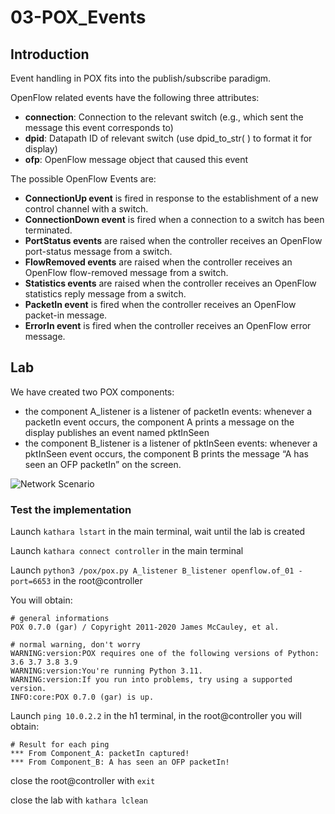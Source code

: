 # 03-POX_Events

## Introduction
Event handling in POX fits into the publish/subscribe paradigm. 

OpenFlow related events have the following three attributes:
* **connection**: Connection to the relevant switch (e.g., which sent the message this event corresponds to)
* **dpid**: Datapath ID of relevant switch (use dpid_to_str( ) to format it for display)
* **ofp**: OpenFlow message object that caused this event

The possible OpenFlow Events are:
* **ConnectionUp event** is fired in response to the establishment of a new control channel with a switch.
* **ConnectionDown event** is fired when a connection to a switch has been
terminated.
* **PortStatus events** are raised when the controller receives an OpenFlow port-status message from a switch.
* **FlowRemoved events** are raised when the controller receives an OpenFlow flow-removed message from a switch.
* **Statistics events** are raised when the controller receives an OpenFlow statistics reply message from a switch.
* **PacketIn event** is fired when the controller receives an OpenFlow packet-in message.
* **ErrorIn event** is fired when the controller receives an OpenFlow error message.


## Lab

We have created two POX components:
* the component A_listener is a listener of packetIn events: whenever a packetIn event occurs, the component A prints a message on the display publishes an event named pktInSeen
* the component B_listener is a listener of pktInSeen events: whenever a pktInSeen event occurs, the component B prints the message “A has seen an OFP packetIn” on the screen.

![Network Scenario](https://github.com/RicGobs/Kathara-Labs/blob/main/main-labs/sdn-openflow/network_images/network_image1.png)

### Test the implementation

Launch ```kathara lstart``` in the main terminal, wait until the lab is created

Launch ```kathara connect controller``` in the main terminal

Launch ```python3 /pox/pox.py A_listener B_listener openflow.of_01 -port=6653``` in the root@controller

You will obtain: 
```
# general informations
POX 0.7.0 (gar) / Copyright 2011-2020 James McCauley, et al.

# normal warning, don't worry
WARNING:version:POX requires one of the following versions of Python: 3.6 3.7 3.8 3.9
WARNING:version:You're running Python 3.11.
WARNING:version:If you run into problems, try using a supported version.
INFO:core:POX 0.7.0 (gar) is up.
```

Launch ```ping 10.0.2.2``` in the h1 terminal, in the root@controller you will obtain: 
```
# Result for each ping
*** From Component_A: packetIn captured!
*** From Component_B: A has seen an OFP packetIn!
```

close the root@controller with ```exit```

close the lab with ```kathara lclean```